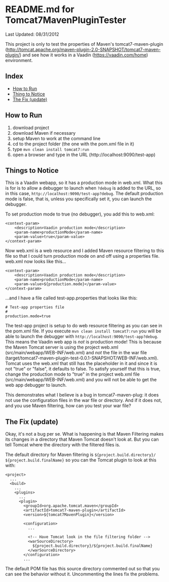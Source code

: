 README.md for Tomcat7MavenPluginTester
======================================

Last Updated: 08/31/2012

This project is only to test the properties of Maven's tomcat7-maven-plugin 
(http://tomcat.apache.org/maven-plugin-2.0-SNAPSHOT/tomcat7-maven-plugin/) and 
see how it works in a Vaadin (https://vaadin.com/home) environment.

Index
-----

* [How to Run](#how-to-run)
* [Thing to Notice](#things-to-notice)
* [The Fix (update)](#the-fix-update)

How to Run
----------

1. download project
2. download Maven if necessary
3. setup Maven to work at the command line
4. cd to the project folder (the one with the pom.xml file in it)
5. type `mvn clean install tomcat7:run`
6. open a browser and type in the URL (http://localhost:9090/test-app)

Things to Notice
----------------

This is a Vaadin webapp, so it has a production mode in web.xml.  What this is 
for is to allow a debugger to launch when `?debug` is added to the URL, so in 
this case, `http://localhost:9090/test-app?debug`.  The default production mode 
is false, that is, unless you specifically set it, you can launch the debugger.

To set production mode to true (no debugger), you add this to web.xml:

	<context-param>
		<description>Vaadin production mode</description>
		<param-name>productionMode</param-name>
		<param-value>true</param-value>
	</context-param>

Now web.xml is a web resource and I added Maven resource filtering to this file 
so that I could turn production mode on and off using a properties file.  
web.xml now looks like this...

	<context-param>
		<description>Vaadin production mode</description>
		<param-name>productionMode</param-name>
		<param-value>${production.mode}</param-value>
	</context-param>
	
...and I have a file called test-app.properties that looks like this:

	# Test-app properties file
	#
	production.mode=true

The test-app project is setup to do web resource filtering as you can see in 
the pom.xml file.  If you execute `mvn clean install tomcat7:run` you will be 
able to launch the debugger with `http://localhost:9090/test-app?debug`.  This 
means the Vaadin web app is *not* is production mode!  This is because the Maven 
Tomcat server is using the project web.xml (src/main/webapp/WEB-INF/web.xml) 
and *not* the file in the war file 
(target/tomcat7-maven-plugin-test-0.0.1-SNAPSHOT/WEB-INF/web.xml).  Tomcat uses 
the web.xml that still has the placeholder in it and since it is not "true" or 
"false", it defaults to false.  To satisfy yourself that this is true, change 
the production mode to "true" in the project web.xml file 
(src/main/webapp/WEB-INF/web.xml) and you will not be able to get the web app 
debugger to launch.

This demonstrates what I believe is a bug in tomcat7-maven-plug: it does not 
use the configuration files in the war file or directory.  And if it does not, 
and you use Maven filtering, how can you test your war file?

The Fix (update)
----------------

Okay, it's not a bug per se.  What is happening is that Maven Filtering makes
its changes in a directory that Maven Tomcat doesn't look at.  But you can tell
Tomcat where the directory with the filtered files is.

The default directory for Maven filtering is `${project.build.directory}/
${project.build.finalName}` so you can the Tomcat plugin to look at this with:

	<project>
	  ...
	  <build>
	    ...
	    <plugins>
	      ...
	      <plugin>
	        <groupId>org.apache.tomcat.maven</groupId>
	        <artifactId>tomcat7-maven-plugin</artifactId>
	        <version>${tomcat7MavenPlugin}</version>
	
	        <configuration>
	          ...
	
	          <!-- Have Tomcat look in the file filtering folder -->
	          <warSourceDirectory>
	            ${project.build.directory}/${project.build.finalName}
	          </warSourceDirectory>
	        </configuration>
	        ...
        
The default POM file has this source directory commented out so that you can
see the behavior without it.  Uncommenting the lines fix the problems.

